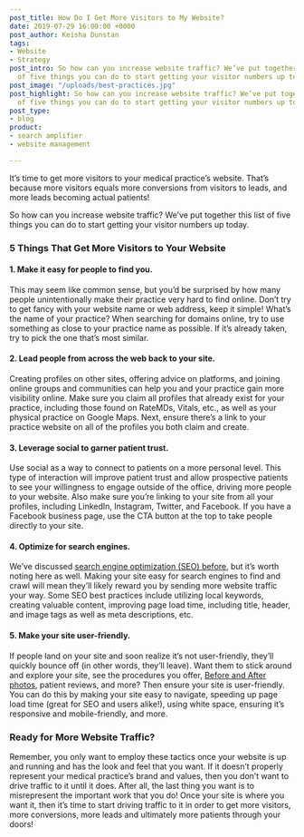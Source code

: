```yaml
---
post_title: How Do I Get More Visitors to My Website?
date: 2019-07-29 16:00:00 +0000
post_author: Keisha Dunstan
tags:
- Website
- Strategy
post_intro: So how can you increase website traffic? We’ve put together this list
  of five things you can do to start getting your visitor numbers up today.
post_image: "/uploads/best-practices.jpg"
post_highlight: So how can you increase website traffic? We’ve put together this list
  of five things you can do to start getting your visitor numbers up today.
post_type:
- blog
product:
- search amplifier
- website management

---
```

It’s time to get more visitors to your medical practice’s website. That’s because more visitors equals more conversions from visitors to leads, and more leads becoming actual patients!

So how can you increase website traffic? We’ve put together this list of five things you can do to start getting your visitor numbers up today.

### 5 Things That Get More Visitors to Your Website

#### 1. Make it easy for people to find you.

This may seem like common sense, but you’d be surprised by how many people unintentionally make their practice very hard to find online. Don’t try to get fancy with your website name or web address, keep it simple! What’s the name of your practice? When searching for domains online, try to use something as close to your practice name as possible. If it’s already taken, try to pick the one that’s most similar.

#### 2. Lead people from across the web back to your site.

Creating profiles on other sites, offering advice on platforms, and joining online groups and communities can help you and your practice gain more visibility online. Make sure you claim all profiles that already exist for your practice, including those found on RateMDs, Vitals, etc., as well as your physical practice on Google Maps. Next, ensure there’s a link to your practice website on all of the profiles you both claim and create.

#### 3. Leverage social to garner patient trust.

Use social as a way to connect to patients on a more personal level. This type of interaction will improve patient trust and allow prospective patients to see your willingness to engage outside of the office, driving more people to your website. Also make sure you’re linking to your site from all your profiles, including LinkedIn, Instagram, Twitter, and Facebook. If you have a Facebook business page, use the CTA button at the top to take people directly to your site.

#### 4. Optimize for search engines.

We’ve discussed [search engine optimization (SEO) before](https://doctorlogic.com/posts/tag/SEO), but it’s worth noting here as well. Making your site easy for search engines to find and crawl will mean they’ll likely reward you by sending more website traffic your way. Some SEO best practices include utilizing local keywords, creating valuable content, improving page load time, including title, header, and image tags as well as meta descriptions, etc.

#### 5. Make your site user-friendly.

If people land on your site and soon realize it’s not user-friendly, they’ll quickly bounce off (in other words, they’ll leave). Want them to stick around and explore your site, see the procedures you offer, [Before and After photos](https://doctorlogic.com/content/galleries/leveraging-before-and-after-galleries.html), patient reviews, and more? Then ensure your site is user-friendly. You can do this by making your site easy to navigate, speeding up page load time (great for SEO and users alike!), using white space, ensuring it’s responsive and mobile-friendly, and more.

### Ready for More Website Traffic?

Remember, you only want to employ these tactics once your website is up and running and has the look and feel that you want. If it doesn’t properly represent your medical practice’s brand and values, then you don’t want to drive traffic to it until it does. After all, the last thing you want is to misrepresent the important work that you do! Once your site is where you want it, then it’s time to start driving traffic to it in order to get more visitors, more conversions, more leads and ultimately more patients through your doors!